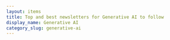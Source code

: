 ```yaml
---
layout: items
title: Top and best newsletters for Generative AI to follow
display_name: Generative AI
category_slug: generative-ai
---
```

